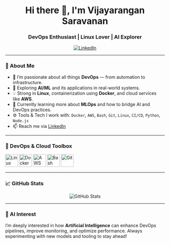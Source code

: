 <h1 align="center">Hi there 👋, I'm Vijayarangan Saravanan</h1>
<h3 align="center">DevOps Enthusiast | Linux Lover | AI Explorer</h3>

<p align="center">
  <a href="https://www.linkedin.com/in/vijayarangan-saravanan-68b45612b/" target="_blank">
    <img src="https://img.shields.io/badge/LinkedIn-Connect-blue?style=for-the-badge&logo=linkedin" alt="LinkedIn">
  </a>
</p>

---

### 🚀 About Me

- 🔭 I’m passionate about all things **DevOps** — from automation to infrastructure.
- 🧠 Exploring **AI/ML** and its applications in real-world systems.
- 💡 Strong in **Linux**, containerization using **Docker**, and cloud services like **AWS**.
- 🌱 Currently learning more about **MLOps** and how to bridge AI and DevOps practices.
- ⚙️ Tools & Tech I work with: `Docker`, `AWS`, `Bash`, `Git`, `Linux`, `CI/CD`, `Python`, `Node.js`
- 📫 Reach me via [LinkedIn](https://www.linkedin.com/in/vijayarangan-saravanan-68b45612b/)

---

### 🧰 DevOps & Cloud Toolbox

<p align="left">
  <img src="https://cdn.jsdelivr.net/gh/devicons/devicon/icons/linux/linux-original.svg" alt="Linux" width="40" height="40"/>
  <img src="https://cdn.jsdelivr.net/gh/devicons/devicon/icons/docker/docker-original.svg" alt="Docker" width="40" height="40"/>
  <img src="https://cdn.jsdelivr.net/gh/devicons/devicon/icons/amazonwebservices/amazonwebservices-original.svg" alt="AWS" width="40" height="40"/>
  <img src="https://cdn.jsdelivr.net/gh/devicons/devicon/icons/bash/bash-original.svg" alt="Bash" width="40" height="40"/>
  <img src="https://cdn.jsdelivr.net/gh/devicons/devicon/icons/git/git-original.svg" alt="Git" width="40" height="40"/>
</p>

---

### 📈 GitHub Stats

<p align="center">
  <img src="https://github-readme-stats.vercel.app/api?username=your-github-username&show_icons=true&theme=radical" alt="GitHub Stats" />
</p>

---

### 🧠 AI Interest

I’m deeply interested in how **Artificial Intelligence** can enhance DevOps pipelines, improve monitoring, and optimize performance. Always experimenting with new models and tooling to stay ahead!

